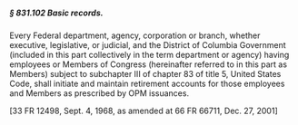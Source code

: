 ##### § 831.102 Basic records. #####

Every Federal department, agency, corporation or branch, whether executive, legislative, or judicial, and the District of Columbia Government (included in this part collectively in the term department or agency) having employees or Members of Congress (hereinafter referred to in this part as Members) subject to subchapter III of chapter 83 of title 5, United States Code, shall initiate and maintain retirement accounts for those employees and Members as prescribed by OPM issuances.

[33 FR 12498, Sept. 4, 1968, as amended at 66 FR 66711, Dec. 27, 2001]